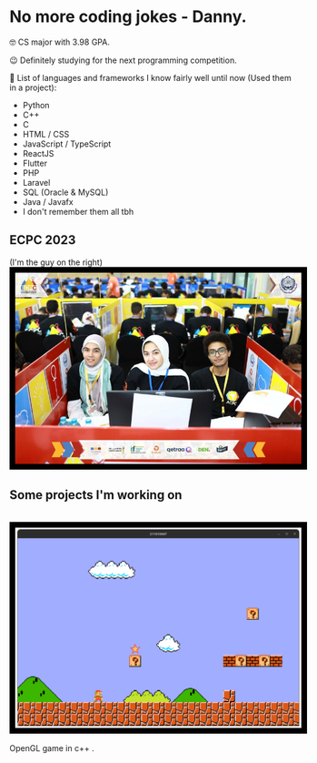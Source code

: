 <h1> No more coding jokes - Danny. </h1>

🤓 CS major with 3.98 GPA.  

😉 Definitely studying for the next programming competition.


🤯 List of languages and frameworks I know fairly well until now (Used them in a project):


<ul>
  <li> Python </li>
  <li> C++ </li>
  <li> C </li>
  <li> HTML / CSS  </li>
  <li> JavaScript / TypeScript </li>
  <li> ReactJS </li>
  <li> Flutter </li>
  <li> PHP </li>
  <li> Laravel </li>
  <li> SQL (Oracle & MySQL) </li>
  <li> Java / Javafx </li>
  <li> I don't remember them all tbh </li>
</ul>

## ECPC 2023
(I'm the guy on the right) <br/>
<img src="ecpc.jpg" width="800px" style="border: solid black 10px"/>

## Some projects I'm working on

<br />
<img src="mama-mia.png" width="800px" style="border: solid black 10px"/>


OpenGL game in c++ .




